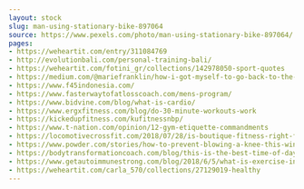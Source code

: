 ```yaml
---
layout: stock
slug: man-using-stationary-bike-897064
source: https://www.pexels.com/photo/man-using-stationary-bike-897064/
pages:
- https://weheartit.com/entry/311084769
- http://evolutionbali.com/personal-training-bali/
- https://weheartit.com/fotini_gr/collections/142978050-sport-quotes
- https://medium.com/@mariefranklin/how-i-got-myself-to-go-back-to-the-gym-even-though-its-a-chore-and-i-m-terrified-of-it-7ce04b5992db
- https://www.f45indonesia.com/
- https://www.fasterwaytofatlosscoach.com/mens-program/
- https://www.bidvine.com/blog/what-is-cardio/
- https://www.ergxfitness.com/blog/do-30-minute-workouts-work
- https://kickedupfitness.com/kufitnessnbp/
- https://www.t-nation.com/opinion/12-gym-etiquette-commandments
- https://locomotivecrossfit.com/2018/07/28/is-boutique-fitness-right-for-me/
- https://www.powder.com/stories/how-to-prevent-blowing-a-knee-this-winter/
- https://bodytransformationcoach.com/blog/this-is-the-best-time-of-day-to-exercise-for-better-sleep/
- https://www.getautoimmunestrong.com/blog/2018/6/5/what-is-exercise-intolerance-and-how-can-i-exercise-if-i-have-it-part-1
- https://weheartit.com/carla_570/collections/27129019-healthy
---
```

